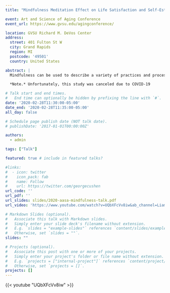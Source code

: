 ```yaml
---
title: "Mindfulness Meditation Effect on Life Satisfaction and Self-Esteem in Retirement Home Residents"

event: Art and Science of Aging Conference 
event_url: https://www.gvsu.edu/agingconference/

location: GVSU Richard M. DeVos Center
address:
  street: 401 Fulton St W
  city: Grand Rapids
  region: MI
  postcode: '49501'
  country: United States

abstract: |
  Mindfulness can be used to describe a variety of practices and processes that generally involves focusing on the present moment and being conscious and aware. Mindfulness meditation has been shown to decrease stress, anxiety, and depression, so it is likely that it will increase life satisfaction and self-esteem. In this poster, I will propose a study that seeks to determine the effect of mindfulness meditation on life satisfaction and self-esteem in older adults living in retirement homes. Participants will undergo an 8-week mindfulness meditation intervention, following a 10-minute guided meditation 4 times per week and will be encouraged to practice daily. Life satisfaction and self-esteem will be measured before and after the 8-week mindfulness meditation

  *Note.* Unfortunately, this study was canceled due to COVID-19

# Talk start and end times.
#   End time can optionally be hidden by prefixing the line with `#`.
date: '2020-02-28T11:30:00-05:00'
date_end: '2020-02-28T11:35:00-05:00'
all_day: false

# Schedule page publish date (NOT talk date).
# publishDate: '2017-01-01T00:00:00Z'

authors:
  - admin

tags: ["Talk"]

featured: true # include in featured talks?

#links:
#  - icon: twitter
#    icon_pack: fab
#    name: Follow
#    url: https://twitter.com/georgecushen
url_code: ''
url_pdf: ''
url_slides: slides/2020-aasa-mindfulness-talk.pdf
url_video: 'https://www.youtube.com/watch?v=UQbXFcVv8iw&ab_channel=LiamHart'

# Markdown Slides (optional).
#   Associate this talk with Markdown slides.
#   Simply enter your slide deck's filename without extension.
#   E.g. `slides = "example-slides"` references `content/slides/example-slides.md`.
#   Otherwise, set `slides = ""`.
slides: ""

# Projects (optional).
#   Associate this post with one or more of your projects.
#   Simply enter your project's folder or file name without extension.
#   E.g. `projects = ["internal-project"]` references `content/project/deep-learning/index.md`.
#   Otherwise, set `projects = []`.
projects: []
---
```


{{< youtube "UQbXFcVv8iw" >}}